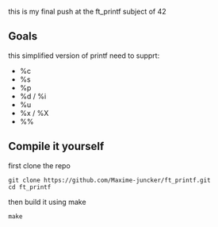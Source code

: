 this is my final push at the ft_printf subject of 42

## Goals
this simplified version of printf need to supprt:
- %c
- %s
- %p
- %d / %i
- %u
- %x / %X
- %%

## Compile it yourself
first clone the repo
```
git clone https://github.com/Maxime-juncker/ft_printf.git
cd ft_printf
```
then build it using make
```
make
```
